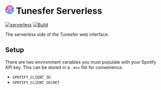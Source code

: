 <h1><img width="28" height="28" src="https://github.com/astephensen/tunesfer/raw/master/public/logo.png?raw=true" alt="Tunesfer App Icon">&nbsp;Tunesfer Serverless</h1>

[![serverless](http://public.serverless.com/badges/v3.svg)](http://www.serverless.com) [![Build](https://github.com/astephensen/tunesfer-serverless/workflows/Build/badge.svg)](https://github.com/astephensen/tunesfer-serverless/actions)

The serverless side of the Tunesfer web interface.

## Setup

There are two environment variables you must populate with your Spotify API key. This can be stored in a `.env` file for convenience.

* `SPOTIFY_CLIENT_ID`
* `SPOTIFY_CLIENT_SECRET`
